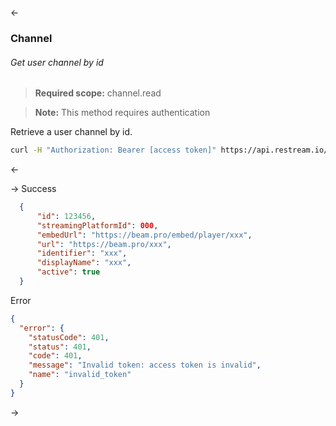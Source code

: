 <-
### <a name="channel"></a>Channel

###### Get user channel by id

> <span class="info" /> **Required scope:** channel.read
 
> <span class="warning" /> **Note:** This method requires authentication

Retrieve a user channel by id.

~~~bash
curl -H "Authorization: Bearer [access token]" https://api.restream.io/v2/user/channel/123456
~~~
<-

->
Success
  ~~~json
    {
        "id": 123456,
        "streamingPlatformId": 000,
        "embedUrl": "https://beam.pro/embed/player/xxx",
        "url": "https://beam.pro/xxx",
        "identifier": "xxx",
        "displayName": "xxx",
        "active": true
    }
  ~~~
Error
  ~~~json
  {
    "error": {
      "statusCode": 401,
      "status": 401,
      "code": 401,
      "message": "Invalid token: access token is invalid",
      "name": "invalid_token"
    }
  }
  ~~~
->
